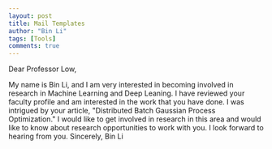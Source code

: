 ```yaml
---
layout: post
title: Mail Templates
author: "Bin Li"
tags: [Tools]
comments: true
---
```





Dear Professor Low,

My name is Bin Li, and I am very interested in becoming involved in research in Machine Learning and Deep Leaning. I have reviewed your faculty profile and am interested in the work that you have done. I was intrigued by your article, "Distributed Batch Gaussian Process Optimization." I would like to get involved in research in this area and would like to know about research opportunities to work with you.
I look forward to hearing from you.
Sincerely, 
Bin Li
